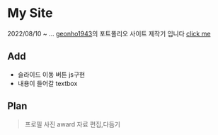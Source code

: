 # My Site

2022/08/10 ~ ...
[geonho1943](https://github.com/geonho1943)의 포트폴리오 사이트 제작기 입니다
[click me](https://geonho1943.github.io/)

## Add

- 슬라이드 이동 버튼 js구현
- 내용이 들어갈 textbox

## Plan

> 프로필 사진
> award 자료 편집,다듬기
